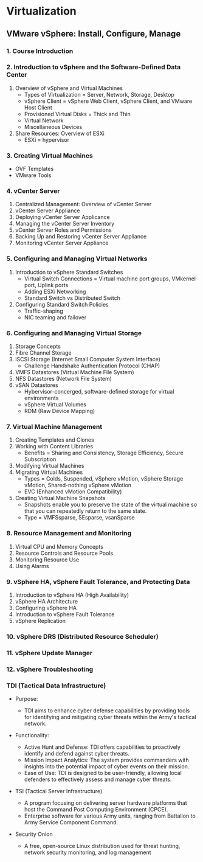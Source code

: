 # Virtualization

## VMware vSphere: Install, Configure, Manage

### 1. Course Introduction

### 2. Introduction to vSphere and the Software-Defined Data Center

1. Overview of vSphere and Virtual Machines
   * Types of Virtualization = Server, Network, Storage, Desktop
   * vSphere Client = vSphere Web Client, vSphere Client, and VMware Host Client
   * Provisioned Virtual Disks = Thick and Thin
   * Virtual Network
   * Miscellaneous Devices
2. Share Resources: Overview of ESXi
   * ESXi = hypervisor

### 3. Creating Virtual Machines

* OVF Templates
* VMware Tools

### 4. vCenter Server

1. Centralized Management: Overview of vCenter Server
2. vCenter Server Appliance
3. Deploying vCenter Server Applicance
4. Managing the vCenter Server Inventory
5. vCenter Server Roles and Permissions
6. Backing Up and Restoring vCenter Server Appliance
7. Monitoring vCenter Server Appliance

### 5. Configuring and Managing Virtual Networks

1. Introduction to vSphere Standard Switches
   * Virtual Switch Connections = Virtual machine port groups, VMkernel port, Uplink ports
   * Adding ESXi Networking
   * Standard Switch vs Distributed Switch
2. Configuring Standard Switch Policies
   * Traffic-shaping
   * NIC teaming and failover

### 6. Configuring and Managing Virtual Storage

1. Storage Concepts
2. Fibre Channel Storage
3. iSCSI Storage (Internet Small Computer System Interface)
   * Challenge Handshake Authentication Protocol (CHAP)
4. VMFS Datastores (Virtual Machine File System)
5. NFS Datastores (Network File System)
6. vSAN Datastores
   * Hybervisor-concerged, software-defined storage for virtual environments
   * vSphere Virtual Volumes
   * RDM (Raw Device Mapping)

### 7. Virtual Machine Management

1. Creating Templates and Clones
2. Working with Content Libraries
   * Benefits = Sharing and Consistency, Storage Efficiency, Secure Subscription
3. Modifying Virtual Machines
4. Migrating Virtual Machines
   * Types = Colds, Suspended, vSphere vMotion, vSphere Storage vMotion, Shared-nothing vSphere vMotion
   * EVC (Enhanced vMotion Compatibility)
5. Creating Virtual Machine Snapshots
   * Snapshots enable you to preserve the state of the virtual machine so that you can repeatedly return to the same state.
   * Type = VMFSsparse, SEsparse, vsanSparse

### 8. Resource Management and Monitoring

1. Virtual CPU and Memory Concepts
2. Resource Controls and Resource Pools
3. Monitoring Resource Use
4. Using Alarms

### 9. vSphere HA, vSphere Fault Tolerance, and Protecting Data

1. Introduction to vSphere HA (High Availability)
2. vSphere HA Architecture
3. Configuring vSphere HA
4. Introduction to vSphere Fault Tolerance
5. vSphere Replication

### 10. vSphere DRS (Distributed Resource Scheduler)

### 11. vSphere Update Manager

### 12. vSphere Troubleshooting

### TDI (Tactical Data Infrastructure)

* Purpose:
  - TDI aims to enhance cyber defense capabilities by providing tools for identifying and mitigating cyber threats within the Army's tactical network.

* Functionality:
  - Active Hunt and Defense: TDI offers capabilities to proactively identify and defend against cyber threats.
  - Mission Impact Analytics: The system provides commanders with insights into the potential impact of cyber events on their mission.
  - Ease of Use: TDI is designed to be user-friendly, allowing local defenders to effectively assess and manage cyber threats.

* TSI (Tactical Server Infrastructure)
  - A program focusing on delivering server hardware platforms that host the Command Post Computing Environment (CPCE).
  - Enterprise software for various Army units, ranging from Battalion to Army Service Component Command. 

* Security Onion
  - A free, open-source Linux distribution used for threat hunting, network security monitoring, and log management

